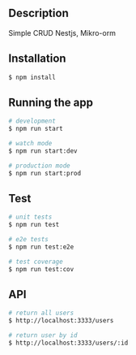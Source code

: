 ## Description

Simple CRUD Nestjs, Mikro-orm

## Installation

```bash
$ npm install
```

## Running the app

```bash
# development
$ npm run start

# watch mode
$ npm run start:dev

# production mode
$ npm run start:prod
```

## Test

```bash
# unit tests
$ npm run test

# e2e tests
$ npm run test:e2e

# test coverage
$ npm run test:cov
```

## API

```bash
# return all users
$ http://localhost:3333/users

# return user by id
$ http://localhost:3333/users/:id
```